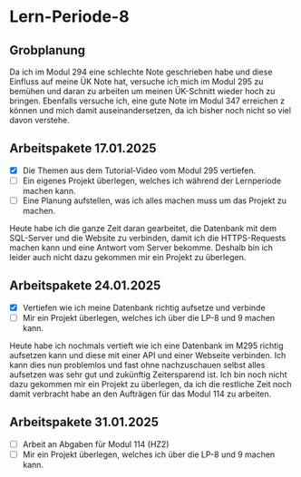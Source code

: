 # Lern-Periode-8

## Grobplanung

Da ich im Modul 294 eine schlechte Note geschrieben habe und diese Einfluss auf meine ÜK Note hat, versuche ich mich im Modul 295 zu bemühen und daran zu arbeiten um meinen ÜK-Schnitt wieder hoch zu bringen. Ebenfalls versuche ich, eine gute Note im Modul 347 erreichen z können und mich damit auseinandersetzen, da ich bisher noch nicht so viel davon verstehe.

## Arbeitspakete 17.01.2025

- [x] Die Themen aus dem Tutorial-Video vom Modul 295 vertiefen.
- [ ] Ein eigenes Projekt überlegen, welches ich während der Lernperiode machen kann.
- [ ] Eine Planung aufstellen, was ich alles machen muss um das Projekt zu machen.

Heute habe ich die ganze Zeit daran gearbeitet, die Datenbank mit dem SQL-Server und die Website zu verbinden, damit ich die HTTPS-Requests machen kann und eine Antwort vom Server bekomme. Deshalb bin ich leider auch nicht dazu gekommen mir ein Projekt zu überlegen.

## Arbeitspakete 24.01.2025

- [x] Vertiefen wie ich meine Datenbank richtig aufsetze und verbinde
- [ ] Mir ein Projekt überlegen, welches ich über die LP-8 und 9 machen kann.

Heute habe ich nochmals vertieft wie ich eine Datenbank im M295 richtig aufsetzen kann und diese mit einer API und einer Webseite verbinden. Ich kann dies nun problemlos und fast ohne nachzuschauen selbst alles aufsetzen was sehr gut und zukünftig Zeitersparend ist.
Ich bin noch nicht dazu gekommen mir ein Projekt zu überlegen, da ich die restliche Zeit noch damit verbracht habe an den Aufträgen für das Modul 114 zu arbeiten.


## Arbeitspakete 31.01.2025

- [ ] Arbeit an Abgaben für Modul 114 (HZ2)
- [ ] Mir ein Projekt überlegen, welches ich über die LP-8 und 9 machen kann.
